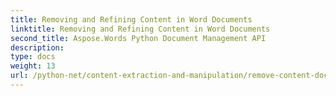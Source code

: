 ```yaml
---
title: Removing and Refining Content in Word Documents
linktitle: Removing and Refining Content in Word Documents
second_title: Aspose.Words Python Document Management API
description: 
type: docs
weight: 13
url: /python-net/content-extraction-and-manipulation/remove-content-documents/
---
```


